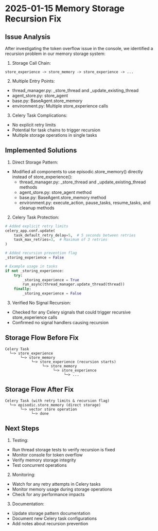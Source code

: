 # 2025-01-15 Memory Storage Recursion Fix

## Issue Analysis

After investigating the token overflow issue in the console, we identified a recursion problem in our memory storage system:

1. Storage Call Chain:
```
store_experience -> store_memory -> store_experience -> ...
```

2. Multiple Entry Points:
- thread_manager.py: _store_thread and _update_existing_thread
- agent_store.py: store_agent
- base.py: BaseAgent.store_memory
- environment.py: Multiple store_experience calls

3. Celery Task Complications:
- No explicit retry limits
- Potential for task chains to trigger recursion
- Multiple storage operations in single tasks

## Implemented Solutions

1. Direct Storage Pattern:
- Modified all components to use episodic.store_memory() directly instead of store_experience():
  * thread_manager.py: _store_thread and _update_existing_thread methods
  * agent_store.py: store_agent method
  * base.py: BaseAgent.store_memory method
  * environment.py: execute_action, pause_tasks, resume_tasks, and cleanup methods

2. Celery Task Protection:
```python
# Added explicit retry limits
celery_app.conf.update(
    task_default_retry_delay=5,  # 5 seconds between retries
    task_max_retries=3,  # Maximum of 3 retries
)

# Added recursion prevention flag
_storing_experience = False

# Example usage in tasks
if not _storing_experience:
    try:
        _storing_experience = True
        run_async(thread_manager.update_thread(thread))
    finally:
        _storing_experience = False
```

3. Verified No Signal Recursion:
- Checked for any Celery signals that could trigger recursive store_experience calls
- Confirmed no signal handlers causing recursion

## Storage Flow Before Fix

```
Celery Task
  └─> store_experience
       └─> store_memory
            └─> store_experience (recursion starts)
                 └─> store_memory
                      └─> store_experience
                           └─> ...
```

## Storage Flow After Fix

```
Celery Task (with retry limits & recursion flag)
  └─> episodic.store_memory (direct storage)
       └─> vector store operation
            └─> done
```

## Next Steps

1. Testing:
- Run thread storage tests to verify recursion is fixed
- Monitor console for token overflow
- Verify memory storage integrity
- Test concurrent operations

2. Monitoring:
- Watch for any retry attempts in Celery tasks
- Monitor memory usage during storage operations
- Check for any performance impacts

3. Documentation:
- Update storage pattern documentation
- Document new Celery task configurations
- Add notes about recursion prevention
